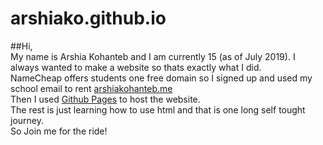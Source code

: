 # arshiako.github.io

##Hi, <br>
My name is Arshia Kohanteb and I am currently 15 (as of July 2019). I always wanted to make a website so thats exactly what I did. <br>
NameCheap offers students one free domain so I signed up and used my school email to rent [arshiakohanteb.me](http://arshiakohanteb.me) <br>
Then I used [Github Pages](pages.github.com) to host the website. <br>
The rest is just learning how to use html and that is one long self tought journey. <br>
So Join me for the ride!

